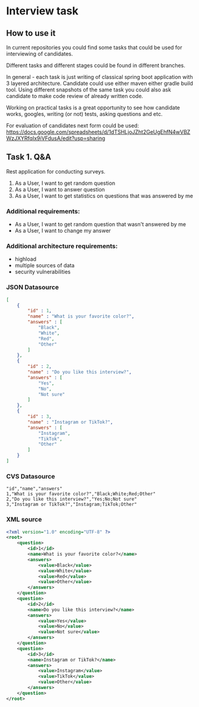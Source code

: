# Interview task

## How to use it
In current repositories you could find some tasks that could be used for interviewing of candidates.

Different tasks and different stages could be found in different branches.

In general - each task is just writing of classical spring boot application with 3 layered architecture.
Candidate could use either maven either gradle build tool.
Using different snapshots of the same task you could also ask candidate to make code review of already written code.

Working on practical tasks is a great opportunity to see how candidate works, googles, writing (or not) tests, asking questions and etc.

For evaluation of candidates next form could be used: https://docs.google.com/spreadsheets/d/1dTSHLjoJZht2GeUgEhfN4wVBZWzJXYRfqIx9iVFdusA/edit?usp=sharing

## Task 1. Q&A

Rest application for conducting surveys.

1) As a User, I want to get random question
2) As a User, I want to answer question
3) As a User, I want to get statistics on questions that was answered by me

### Additional requirements:
* As a User, I want to get random question that wasn't answered by me
* As a User, I want to change my answer

### Additional architecture requirements:
* highload
* multiple sources of data
* security vulnerabilities

### JSON Datasource
```json
[
    {      
        "id" : 1,      
        "name" : "What is your favorite color?",
        "answers" : [
            "Black",
            "White",
            "Red",
            "Other"
        ]  
    },
    {
        "id" : 2,
        "name" : "Do you like this interview?",
        "answers" : [
            "Yes",
            "No",
            "Not sure"
        ]  
    },
    {
        "id" : 3,
        "name" : "Instagram or TikTok?",
        "answers" : [
            "Instagram",
            "TikTok",
            "Other"
        ]  
    }
]
```

### CVS Datasource
```cvs
"id","name","answers"
1,"What is your favorite color?","Black;White;Red;Other"
2,"Do you like this interview?","Yes;No;Not sure"
3,"Instagram or TikTok?","Instagram;TikTok;Other"
```

### XML source
```xml
<?xml version="1.0" encoding="UTF-8" ?>
<root>
    <question>
        <id>1</id>
        <name>What is your favorite color?</name>
        <answers>
            <value>Black</value>
            <value>White</value>
            <value>Red</value>
            <value>Other</value>
        </answers>
    </question>
    <question>
        <id>2</id>
        <name>Do you like this interview?</name>
        <answers>
            <value>Yes</value>
            <value>No</value>
            <value>Not sure</value>
        </answers>
    </question>
    <question>
        <id>3</id>
        <name>Instagram or TikTok?</name>
        <answers>
            <value>Instagram</value>
            <value>TikTok</value>
            <value>Other</value>
        </answers>
    </question>
</root>
```
